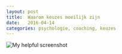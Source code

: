 ```yaml
---
layout: post
title:  Waarom keuzes moeilijk zijn
date:   2016-04-14 
categories: psychologie, coaching, keuzes
---
```


![My helpful screenshot]({{http://www.bite-it.eu/aanbod/droomdurfdoe.jpg}}http://www.bite-it.eu/aanbod/droomdurfdoe.jpg)
